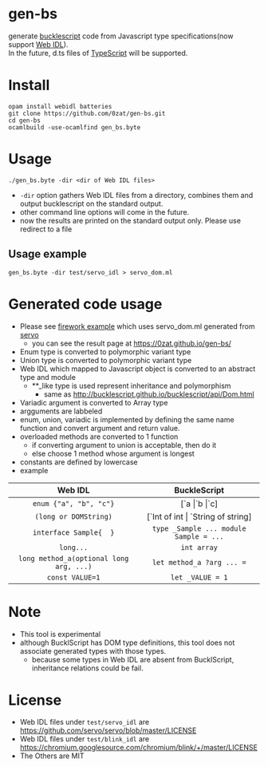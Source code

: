 # gen-bs
generate [bucklescript](https://github.com/BuckleScript/bucklescript) code from Javascript type specifications(now support [Web IDL](https://heycam.github.io/webidl)).  
In the future, d.ts files of [TypeScript](https://github.com/Microsoft/TypeScript) will be supported.

# Install
```
opam install webidl batteries
git clone https://github.com/0zat/gen-bs.git
cd gen-bs
ocamlbuild -use-ocamlfind gen_bs.byte
```
# Usage
```
./gen_bs.byte -dir <dir of Web IDL files>
```
* `-dir` option gathers Web IDL files from a directory, combines them and output bucklescript on the standard output.
* other command line options will come in the future.
* now the results are printed on the standard output only. Please use redirect to a file

## Usage example
```
gen_bs.byte -dir test/servo_idl > servo_dom.ml
```

# Generated code usage
* Please see [firework example](https://github.com/0zat/gen-bs/tree/master/example/firework) which uses servo_dom.ml generated from [servo](https://github.com/servo/servo)
  * you can see the result page at https://0zat.github.io/gen-bs/
* Enum type is converted to polymorphic variant type  
* Union type is converted to polymorphic variant type
* Web IDL which mapped to Javascript object is converted to an abstract type and module
  * **\_like type is used represent inheritance and polymorphism
    * same as http://bucklescript.github.io/bucklescript/api/Dom.html
* Variadic argument is converted to Array type
* argguments are labbeled
* enum, union, variadic is implemented by defining the same name function and convert argument and return value.
* overloaded methods are converted to 1 function
  * if converting argument to union is acceptable, then do it
  * else choose 1 method whose argument is longest
* constants are defined by lowercase
* example

|Web IDL|BuckleScript|
|:-----------:|:------------:|
|`enum {"a", "b", "c"}`| \[\`a \|\`b \|\`c\] |
|`(long or DOMString)`| \[\`Int of int \| \`String of string\] |
|`interface Sample{  }` | `type _Sample ... module Sample = ...`|
|`long...`|`int array`|
|`long method_a(optional long arg, ...)`|`let method_a ?arg ... =`|
|`const VALUE=1`| `let _VALUE = 1`|

# Note
* This tool is experimental
* although BucklScript has DOM type definitions, this tool does not associate generated types with those types.
  * because some types in Web IDL are absent from BucklScript, inheritance relations could be fail.

# License
* Web IDL files under `test/servo_idl` are https://github.com/servo/servo/blob/master/LICENSE
* Web IDL files under `test/blink_idl` are https://chromium.googlesource.com/chromium/blink/+/master/LICENSE
* The Others are MIT
